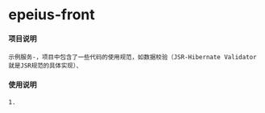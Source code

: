 # epeius-front

#### 项目说明
    示例服务-，项目中包含了一些代码的使用规范，如数据校验（JSR-Hibernate Validator就是JSR规范的具体实现）、


#### 使用说明
    1.